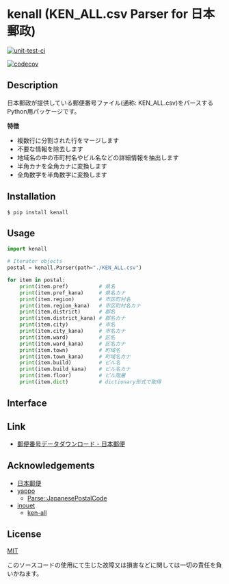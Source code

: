 
# kenall (KEN_ALL.csv Parser for 日本郵政)

[![unit-test-ci](https://github.com/s-yoshiki/kenall/workflows/unit-test-ci/badge.svg)](https://github.com/s-yoshiki/kenall)

[![codecov](https://codecov.io/gh/s-yoshiki/kenall/branch/main/graph/badge.svg)](https://codecov.io/gh/s-yoshiki/kenall)

## Description

日本郵政が提供している郵便番号ファイル(通称: KEN_ALL.csv)をパースするPython用パッケージです。

**特徴**

 - 複数行に分割された行をマージします
 - 不要な情報を除去します
 - 地域名の中の市町村名やビル名などの詳細情報を抽出します
 - 半角カナを全角カナに変換します
 - 全角数字を半角数字に変換します

## Installation

```shell
$ pip install kenall
```

## Usage

```py
import kenall

# Iterator objects
postal = kenall.Parser(path="./KEN_ALL.csv")

for item in postal:
    print(item.pref)          # 県名
    print(item.pref_kana)     # 県名カナ
    print(item.region)        # 市区町村名
    print(item.region_kana)   # 市区町村名カナ
    print(item.district)      # 郡名
    print(item.district_kana) # 郡名カナ
    print(item.city)          # 市名
    print(item.city_kana)     # 市名カナ
    print(item.ward)          # 区名
    print(item.ward_kana)     # 区名カナ
    print(item.town)          # 町域名
    print(item.town_kana)     # 町域名カナ
    print(item.build)         # ビル名
    print(item.build_kana)    # ビル名カナ
    print(item.floor)         # ビル階層
    print(item.dict)          # dictionary形式で取得
```

## Interface

## Link

 - [郵便番号データダウンロード - 日本郵便](https://www.post.japanpost.jp/zipcode/download.html)

## Acknowledgements

 - [日本郵便](https://www.post.japanpost.jp/)
 - [yappo](https://github.com/yappo)
    - [Parse::JapanesePostalCode](https://github.com/yappo/p5-Parse-JapanesePostalCode)
 - [inouet](https://github.com/inouet)
    - [ken-all](https://github.com/inouet/ken-all)

## License

[MIT](./LICENSE)

このソースコードの使用にて生じた故障又は損害などに関しては一切の責任を負いかねます。

